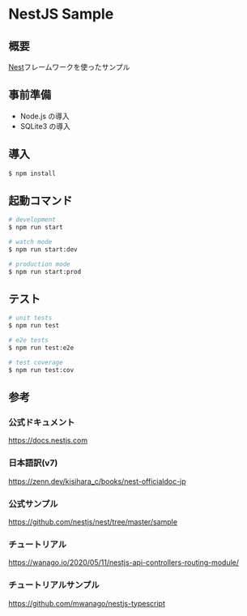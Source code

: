 # NestJS Sample

## 概要

[Nest](https://github.com/nestjs/nest)フレームワークを使ったサンプル

## 事前準備

- Node.js の導入
- SQLite3 の導入

## 導入

```bash
$ npm install
```

## 起動コマンド

```bash
# development
$ npm run start

# watch mode
$ npm run start:dev

# production mode
$ npm run start:prod
```

## テスト

```bash
# unit tests
$ npm run test

# e2e tests
$ npm run test:e2e

# test coverage
$ npm run test:cov
```

## 参考

### 公式ドキュメント

https://docs.nestjs.com

### 日本語訳(v7)

https://zenn.dev/kisihara_c/books/nest-officialdoc-jp

### 公式サンプル

https://github.com/nestjs/nest/tree/master/sample

### チュートリアル

https://wanago.io/2020/05/11/nestjs-api-controllers-routing-module/

### チュートリアルサンプル

https://github.com/mwanago/nestjs-typescript

